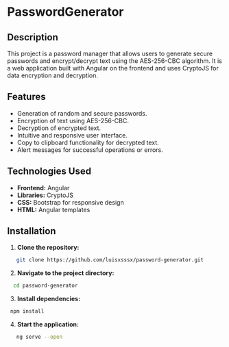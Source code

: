 # PasswordGenerator

## Description

This project is a password manager that allows users to generate secure passwords and encrypt/decrypt text using the AES-256-CBC algorithm. It is a web application built with Angular on the frontend and uses CryptoJS for data encryption and decryption.

## Features

- Generation of random and secure passwords.
- Encryption of text using AES-256-CBC.
- Decryption of encrypted text.
- Intuitive and responsive user interface.
- Copy to clipboard functionality for decrypted text.
- Alert messages for successful operations or errors.

## Technologies Used

- **Frontend:** Angular
- **Libraries:** CryptoJS
- **CSS:** Bootstrap for responsive design
- **HTML:** Angular templates

## Installation

1. **Clone the repository:**

```bash
   git clone https://github.com/luisxsssx/password-generator.git
```

2. **Navigate to the project directory:**

```bash
  cd password-generator
```

3. **Install dependencies:**

```bash
 npm install
```

4. **Start the application:**

```bash
   ng serve --open
```

